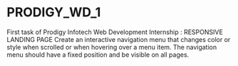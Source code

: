 # PRODIGY_WD_1
First task of Prodigy Infotech Web Development Internship : RESPONSIVE LANDING PAGE Create an interactive navigation menu that changes color or style when scrolled or when hovering over a menu item. The navigation menu should have a fixed position and be visible on all pages.
